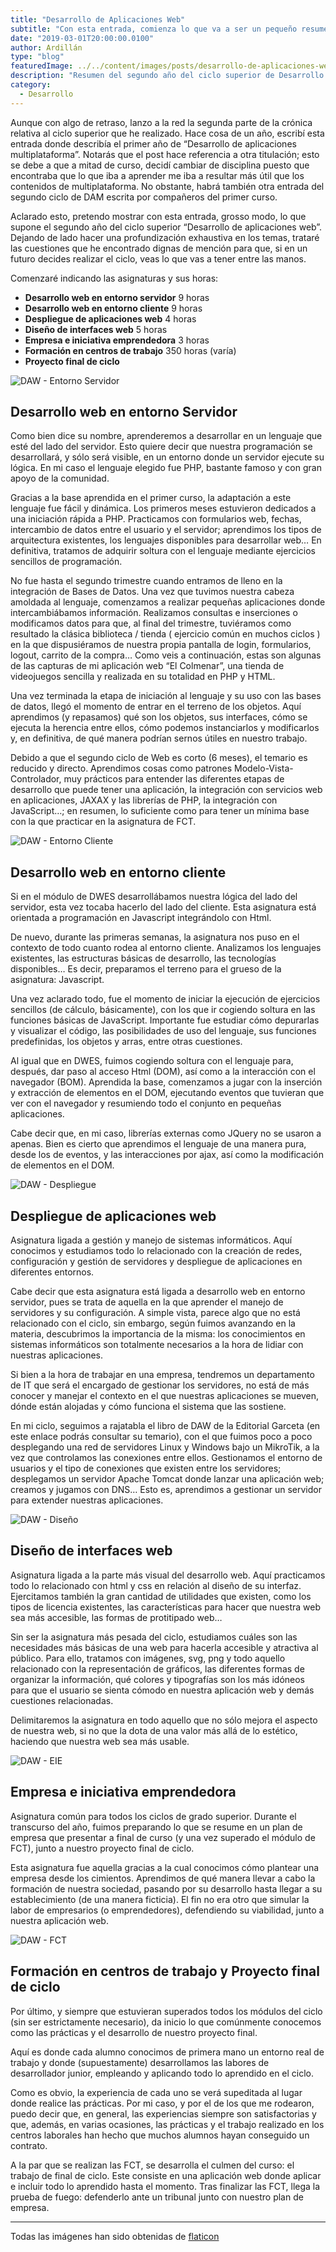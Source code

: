 ```yaml
---
title: "Desarrollo de Aplicaciones Web"
subtitle: "Con esta entrada, comienza lo que va a ser un pequeño resumen del primer curso del Ciclo Formativo de Grado Superior DAM (Desarrollo de Aplicaciones Multiplataforma) y todo lo que ofrece a lo largo del curso."
date: "2019-03-01T20:00:00.0100"
author: Ardillán
type: "blog"
featuredImage: ../../content/images/posts/desarrollo-de-aplicaciones-web-1.jpg
description: "Resumen del segundo año del ciclo superior de Desarrollo de Aplicaciones Web. Listado de asignaturas, horas y explicación de cada una de ellas"
category:
  - Desarrollo
---
```


Aunque con algo de retraso, lanzo a la red la segunda parte de la crónica relativa al ciclo superior que he realizado. Hace cosa de un año, escribí esta entrada donde describía el primer año de “Desarrollo de aplicaciones multiplataforma”. Notarás que el post hace referencia a otra titulación; esto se debe a que a mitad de curso, decidí cambiar de disciplina puesto que encontraba que lo que iba a aprender me iba a resultar más útil que los contenidos de multiplataforma. No obstante, habrá también otra entrada del segundo ciclo de DAM escrita por compañeros del primer curso.

Aclarado esto, pretendo mostrar con esta entrada, grosso modo, lo que supone el segundo año del ciclo superior “Desarrollo de aplicaciones web”. Dejando de lado hacer una profundización exhaustiva en los temas, trataré las cuestiones que he encontrado dignas de mención para que, si en un futuro decides realizar el ciclo, veas lo que vas a tener entre las manos.

Comenzaré indicando las asignaturas y sus horas:

- **Desarrollo web en entorno servidor** 9 horas
- **Desarrollo web en entorno cliente** 9 horas
- **Despliegue de aplicaciones web** 4 horas
- **Diseño de interfaces web** 5 horas
- **Empresa e iniciativa emprendedora** 3 horas
- **Formación en centros de trabajo** 350 horas (varía)
- **Proyecto final de ciclo**

![DAW - Entorno Servidor](/../../content/images/posts/desarrollo-de-aplicaciones-web-1.jpg)

## Desarrollo web en entorno Servidor

Como bien dice su nombre, aprenderemos a desarrollar en un lenguaje que esté del lado del servidor. Esto quiere decir que nuestra programación se desarrollará, y sólo será visible, en un entorno donde un servidor ejecute su lógica. En mi caso el lenguaje elegido fue PHP, bastante famoso y con gran apoyo de la comunidad.

Gracias a la base aprendida en el primer curso, la adaptación a este lenguaje fue fácil y dinámica. Los primeros meses estuvieron dedicados a una iniciación rápida a PHP. Practicamos con formularios web, fechas, intercambio de datos entre el usuario y el servidor; aprendimos los tipos de arquitectura existentes, los lenguajes disponibles para desarrollar web… En definitiva, tratamos de adquirir soltura con el lenguaje mediante ejercicios sencillos de programación.

No fue hasta el segundo trimestre cuando entramos de lleno en la integración de Bases de Datos. Una vez que tuvimos nuestra cabeza amoldada al lenguaje, comenzamos a realizar pequeñas aplicaciones donde intercambiábamos información. Realizamos consultas e inserciones o modificamos datos para que, al final del trimestre, tuviéramos como resultado la clásica biblioteca / tienda ( ejercicio común en muchos ciclos ) en la que dispusiéramos de nuestra propia pantalla de login, formularios, logout, carrito de la compra… Como veis a continuación, estas son algunas de las capturas de mi aplicación web “El Colmenar”, una tienda de videojuegos sencilla y realizada en su totalidad en PHP y HTML.

Una vez terminada la etapa de iniciación al lenguaje y su uso con las bases de datos, llegó el momento de entrar en el terreno de los objetos. Aquí aprendimos (y repasamos) qué son los objetos, sus interfaces, cómo se ejecuta la herencia entre ellos, cómo podemos instanciarlos y modificarlos y, en definitiva, de qué manera podrían sernos útiles en nuestro trabajo.

Debido a que el segundo ciclo de Web es corto (6 meses), el temario es reducido y directo. Aprendimos cosas como patrones Modelo-Vista-Controlador, muy prácticos para entender las diferentes etapas de desarrollo que puede tener una aplicación, la integración con servicios web en aplicaciones, JAXAX y las librerías de PHP, la integración con JavaScript…; en resumen, lo suficiente como para tener un mínima base con la que practicar en la asignatura de FCT.

![DAW - Entorno Cliente](/../../content/images/posts/desarrollo-de-aplicaciones-web-2.jpg)

## Desarrollo web en entorno cliente

Si en el módulo de DWES desarrollábamos nuestra lógica del lado del servidor, esta vez tocaba hacerlo del lado del cliente. Esta asignatura está orientada a programación en Javascript integrándolo con Html.

De nuevo, durante las primeras semanas, la asignatura nos puso en el contexto de todo cuanto rodea al entorno cliente. Analizamos los lenguajes existentes, las estructuras básicas de desarrollo, las tecnologías disponibles… Es decir, preparamos el terreno para el grueso de la asignatura: Javascript.

Una vez aclarado todo, fue el momento de iniciar la ejecución de ejercicios sencillos (de cálculo, básicamente), con los que ir cogiendo soltura en las funciones básicas de JavaScript. Importante fue estudiar cómo depurarlas y visualizar el código, las posibilidades de uso del lenguaje, sus funciones predefinidas, los objetos y arras, entre otras cuestiones.

Al igual que en DWES, fuimos cogiendo soltura con el lenguaje para, después, dar paso al acceso Html (DOM), así como a la interacción con el navegador (BOM). Aprendida la base, comenzamos a jugar con la inserción y extracción de elementos en el DOM, ejecutando eventos que tuvieran que ver con el navegador y resumiendo todo el conjunto en pequeñas aplicaciones.

Cabe decir que, en mi caso, librerías externas como JQuery no se usaron a apenas. Bien es cierto que aprendimos el lenguaje de una manera pura, desde los de eventos, y las interacciones por ajax, así como la modificación de elementos en el DOM.

![DAW - Despliegue](/../../content/images/posts/desarrollo-de-aplicaciones-web-3.jpg)

## Despliegue de aplicaciones web

Asignatura ligada a gestión y manejo de sistemas informáticos. Aquí conocimos y estudiamos todo lo relacionado con la creación de redes, configuración y gestión de servidores y despliegue de aplicaciones en diferentes entornos.

Cabe decir que esta asignatura está ligada a desarrollo web en entorno servidor, pues se trata de aquella en la que aprender el manejo de servidores y su configuración. A simple vista, parece algo que no está relacionado con el ciclo, sin embargo, según fuimos avanzando en la materia, descubrimos la importancia de la misma: los conocimientos en sistemas informáticos son totalmente necesarios a la hora de lidiar con nuestras aplicaciones.

Si bien a la hora de trabajar en una empresa, tendremos un departamento de IT que será el encargado de gestionar los servidores, no está de más conocer y manejar el contexto en el que nuestras aplicaciones se mueven, dónde están alojadas y cómo funciona el sistema que las sostiene.

En mi ciclo, seguimos a rajatabla el libro de DAW de la Editorial Garceta (en este enlace podrás consultar su temario), con el que fuimos poco a poco desplegando una red de servidores Linux y Windows bajo un MikroTik, a la vez que controlamos las conexiones entre ellos. Gestionamos el entorno de usuarios y el tipo de conexiones que existen entre los servidores; desplegamos un servidor Apache Tomcat donde lanzar una aplicación web; creamos y jugamos con DNS… Esto es, aprendimos a gestionar un servidor para extender nuestras aplicaciones.

![DAW - Diseño](/../../content/images/posts/desarrollo-de-aplicaciones-web-4.jpg)

## Diseño de interfaces web

Asignatura ligada a la parte más visual del desarrollo web. Aquí practicamos todo lo relacionado con html y css en relación al diseño de su interfaz. Ejercitamos también la gran cantidad de utilidades que existen, como los tipos de licencia existentes, las características para hacer que nuestra web sea más accesible, las formas de protitipado web…

Sin ser la asignatura más pesada del ciclo, estudiamos cuáles son las necesidades más básicas de una web para hacerla accesible y atractiva al público. Para ello, tratamos con imágenes, svg, png y todo aquello relacionado con la representación de gráficos, las diferentes formas de organizar la información, qué colores y tipografías son los más idóneos para que el usuario se sienta cómodo en nuestra aplicación web y demás cuestiones relacionadas.

Delimitaremos la asignatura en todo aquello que no sólo mejora el aspecto de nuestra web, si no que la dota de una valor más allá de lo estético, haciendo que nuestra web sea más usable.

![DAW - EIE](/../../content/images/posts/desarrollo-de-aplicaciones-web-5.jpg)

## Empresa e iniciativa emprendedora

Asignatura común para todos los ciclos de grado superior. Durante el transcurso del año, fuimos preparando lo que se resume en un plan de empresa que presentar a final de curso (y una vez superado el módulo de FCT), junto a nuestro proyecto final de ciclo.

Esta asignatura fue aquella gracias a la cual conocimos cómo plantear una empresa desde los cimientos. Aprendimos de qué manera llevar a cabo la formación de nuestra sociedad, pasando por su desarrollo hasta llegar a su establecimiento (de una manera ficticia). El fin no era otro que simular la labor de empresarios (o emprendedores), defendiendo su viabilidad, junto a nuestra aplicación web.

![DAW - FCT](/../../content/images/posts/desarrollo-de-aplicaciones-web-6.jpg)

## Formación en centros de trabajo y Proyecto final de ciclo

Por último, y siempre que estuvieran superados todos los módulos del ciclo (sin ser estrictamente necesario), da inicio lo que comúnmente conocemos como las prácticas y el desarrollo de nuestro proyecto final.

Aquí es donde cada alumno conocimos de primera mano un entorno real de trabajo y donde (supuestamente) desarrollamos las labores de desarrollador junior, empleando y aplicando todo lo aprendido en el ciclo.

Como es obvio, la experiencia de cada uno se verá supeditada al lugar donde realice las prácticas. Por mi caso, y por el de los que me rodearon, puedo decir que, en general, las experiencias siempre son satisfactorias y que, además, en varias ocasiones, las prácticas y el trabajo realizado en los centros laborales han hecho que muchos alumnos hayan conseguido un contrato.

A la par que se realizan las FCT, se desarrolla el culmen del curso: el trabajo de final de ciclo. Este consiste en una aplicación web donde aplicar e incluir todo lo aprendido hasta el momento. Tras finalizar las FCT, llega la prueba de fuego: defenderlo ante un tribunal junto con nuestro plan de empresa.

---

Todas las imágenes han sido obtenidas de [flaticon](http://flaticon.com)
